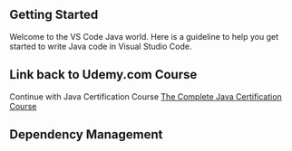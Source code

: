 ## Getting Started

Welcome to the VS Code Java world. Here is a guideline to help you get started to write Java code in Visual Studio Code.

## Link back to Udemy.com Course

Continue with Java Certification Course [The Complete Java Certification Course](https://www.udemy.com/share/101Wly3@GmcFWtpUugulaig3V5x5T-222S98vENwa-87haU1FE3qnnuAmxSWb9Q1oUYalN_m0Q==/)

## Dependency Management


